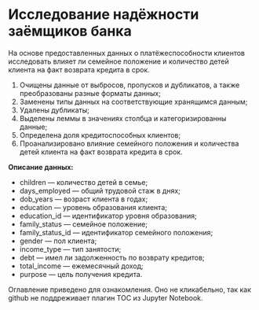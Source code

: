 # Исследование надёжности заёмщиков банка

На основе предоставленных данных о платёжеспособности клиентов исследовать влияет ли семейное положение и количество детей клиента на факт возврата кредита в срок.

 
1. Очищены данные от выбросов, пропусков и дубликатов, а также преобразованы разные форматы данных; 
2. Заменены типы данных на соответствующие хранящимся данным; 
3. Удалены дубликаты; 
4. Выделены леммы в значениях столбца и категоризированны данные;
5. Определена доля кредитоспособных клиентов;
6. Проанализировано влияние семейного положения и количества детей клиента на факт возврата кредита в срок. 


**Описание данных:**
- children — количество детей в семье;
- days_employed — общий трудовой стаж в днях;
- dob_years — возраст клиента в годах;
- education — уровень образования клиента;
- education_id — идентификатор уровня образования;
- family_status — семейное положение;
- family_status_id — идентификатор семейного положения;
- gender — пол клиента;
- income_type — тип занятости;
- debt — имел ли задолженность по возврату кредитов;
- total_income — ежемесячный доход;
- purpose — цель получения кредита.


Оглавление приведено для ознакомления. Оно не кликабельно, так как github не поддреживает плагин TOC из Jupyter Notebook.
